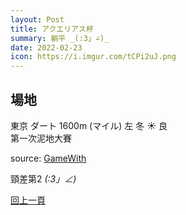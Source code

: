 ```yaml
---
layout: Post
title: アクエリアス杯
summary: 躺平 _(:3」∠)_ 
date: 2022-02-23
icon: https://i.imgur.com/tCPi2uJ.png
---
```



## 場地

<div class="font-bold text-xl">東京 ダート 1600m (マイル) 左 冬 ☀️ 良</div>
第一次泥地大賽

source: [GameWith](https://gamewith.jp/uma-musume/article/show/316753)


頸差第2 _(:3」∠)_ 


[回上一頁](../README.md)

